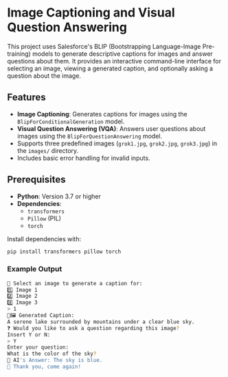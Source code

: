 # Image Captioning and Visual Question Answering

This project uses Salesforce's BLIP (Bootstrapping Language-Image Pre-training) models to generate descriptive captions for images and answer questions about them. It provides an interactive command-line interface for selecting an image, viewing a generated caption, and optionally asking a question about the image.

## Features

- **Image Captioning**: Generates captions for images using the `BlipForConditionalGeneration` model.
- **Visual Question Answering (VQA)**: Answers user questions about images using the `BlipForQuestionAnswering` model.
- Supports three predefined images (`grok1.jpg`, `grok2.jpg`, `grok3.jpg`) in the `images/` directory.
- Includes basic error handling for invalid inputs.

## Prerequisites

- **Python**: Version 3.7 or higher
- **Dependencies**:
  - `transformers`
  - `Pillow` (PIL)
  - `torch`

Install dependencies with:
```bash
pip install transformers pillow torch
```

### Example Output
```bash 
🤖 Select an image to generate a caption for:
1️⃣ Image 1
2️⃣ Image 2
3️⃣ Image 3
> 1
🤖🖼️ Generated Caption:
A serene lake surrounded by mountains under a clear blue sky.
❓ Would you like to ask a question regarding this image?
Insert Y or N:
> Y
Enter your question:
What is the color of the sky?
🤖 AI's Answer: The sky is blue.
👋 Thank you, come again!
```